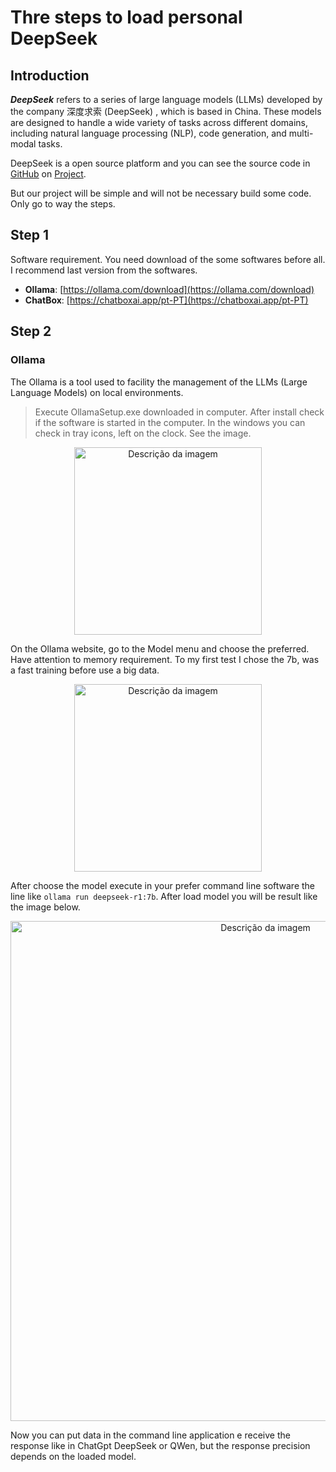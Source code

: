# Thre steps to load personal DeepSeek

## Introduction

***DeepSeek*** refers to a series of large language models (LLMs) developed by the company 深度求索 (DeepSeek) , which is based in China. These models are designed to handle a wide variety of tasks across different domains, including natural language processing (NLP), code generation, and multi-modal tasks.

DeepSeek is a open source platform and you can see the source code in [GitHub](https://github.com/) on [Project](https://github.com/deepseek-ai/DeepSeek-V3).

But our project will be simple and will not be necessary build some code. Only go to way the steps.

## Step 1

Software requirement. You need download of the some softwares before all. I recommend last version from the softwares.

 - **Ollama**: [https://ollama.com/download](https://ollama.com/download)
 - **ChatBox**: [https://chatboxai.app/pt-PT](https://chatboxai.app/pt-PT)

## Step 2

### Ollama

The Ollama is a tool used to facility the management of the LLMs (Large Language Models) on local environments.

> Execute OllamaSetup.exe downloaded in computer. After install check if the software is started in the computer. In the windows you can check in tray icons, left on the clock. See the image.

<div align="center">
  <img src="https://github.com/user-attachments/assets/9f0e3272-d44e-440b-9403-4ce51c4219b7" width="300" alt="Descrição da imagem">
</div>

On the Ollama website, go to the Model menu and choose the preferred. Have attention to memory requirement. To my first test I chose the 7b, was a fast training before use a big data.

<div align="center">
  <img src="https://github.com/user-attachments/assets/cd3c958a-b7fe-4399-91af-259ec5903865" width="300" alt="Descrição da imagem">
</div>

After choose the model execute in your prefer command line software the line like `ollama run deepseek-r1:7b`. After load model you will be result like the image below.

<div align="center">
  <img src="https://github.com/user-attachments/assets/4b283365-3493-4817-a896-9ef022251449" width="800" alt="Descrição da imagem">
</div>

Now you can put data in the command line application e receive the response like in ChatGpt DeepSeek or QWen, but the response precision depends on the loaded model.

